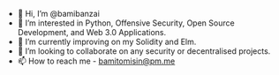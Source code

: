 - 👋 Hi, I’m @bamibanzai
- 👀 I’m interested in Python, Offensive Security, Open Source Development, and Web 3.0 Applications.
- 🌱 I’m currently improving on my Solidity and Elm.
- 💞️ I’m looking to collaborate on any security or decentralised projects.
- 📫 How to reach me - bamitomisin@pm.me

<!---
bamibanzai/bamibanzai is a ✨ special ✨ repository because its `README.md` (this file) appears on your GitHub profile.
You can click the Preview link to take a look at your changes.
--->
